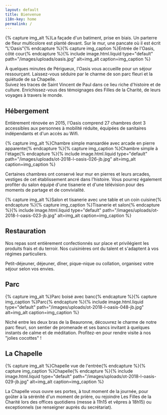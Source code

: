 ```yaml
---
layout: default
title: Bienvenue
i18n-key: home
permalink: /
---
```

{% capture img_alt %}La façade d'un batiment, prise en biais. Un parterre de fleur multicolore est planté devant. Sur le mur, une pancate où il est écrit &quot;L'Oasis&quot;{% endcapture %}{% capture img_caption %}Entrée de l'Oasis, côté cour{% endcapture %}{% include image.html.liquid type="default" path="/images/uploads/oasis.jpg" alt=img_alt caption=img_caption %}

À quelques minutes de Périgueux, l'Oasis vous accueille pour un séjour ressourçant. Laissez-vous séduire par le charme de son parc fleuri et la quiétude de sa Chapelle.\
Suivez les traces de Saint Vincent de Paul dans ce lieu riche d'histoire et de culture. Enrichissez-vous des témoignages des Filles de la Charité, de leurs voyages à travers le monde. 

## Hébergement

Entièrement rénovée en 2015, l'Oasis comprend 27 chambres dont 3 accessibles aux personnes à mobilité réduite, équipées de sanitaires indépendants et d'un accès au Wifi. 

{% capture img_alt %}Chambre simple mansardée avec arcade en pierre apparente{% endcapture %}{% capture img_caption %}Chambre simple à l'étage{% endcapture %}{% include image.html.liquid type="default" path="/images/uploads/ot-2018-l-oasis-026-jb.jpg" alt=img_alt caption=img_caption %}

Certaines chambres ont conservé leur mur en pierres et leurs arcades, vestiges de cet établissement ancré dans l'histoire. Vous pourrez également profiter du salon équipé d'une tisanerie et d'une télévision pour des moments de partage et de convivialité. 

{% capture img_alt %}Salon et tisanerie avec une table et un coin cuisine{% endcapture %}{% capture img_caption %}Tisanerie et salon{% endcapture %}{% include image.html.liquid type="default" path="/images/uploads/ot-2018-l-oasis-023-jb.jpg" alt=img_alt caption=img_caption %}

## Restauration

Nos repas sont entièrement confectionnés sur place et privilégient les produits frais et du terroir. Nos cuisinières ont du talent et s'adaptent à vos régimes particuliers. 

Petit-déjeuner, déjeuner, dîner, pique-nique ou collation, organisez votre séjour selon vos envies. 

## Parc

{% capture img_alt %}Parc boisé avec banc{% endcapture %}{% capture img_caption %}Parc{% endcapture %}{% include image.html.liquid type="default" path="/images/uploads/ot-2018-l-oasis-048-jb.jpg" alt=img_alt caption=img_caption %}

Niché entre les deux bras de la Beauronne, découvrez le charme de notre parc fleuri, son sentier de promenade et ses bancs invitant à quelques instants de calme et de méditation. Profitez-en pour rendre visite à nos "jolies cocottes" !

## La Chapelle

{% capture img_alt %}Chapelle vue de l'entrée{% endcapture %}{% capture img_caption %}Chapelle{% endcapture %}{% include image.html.liquid type="default" path="/images/uploads/ot-2018-l-oasis-029-jb.jpg" alt=img_alt caption=img_caption %}

La Chapelle vous ouvre ses portes, à tout moment de la journée, pour goûter à la sérénité d'un moment de prière, ou rejoindre Les Filles de la Charité lors des offices quotidiens (messe à 11h15 et vêpres à 18h15) ou exceptionnels (se renseigner auprès du secrétariat).
